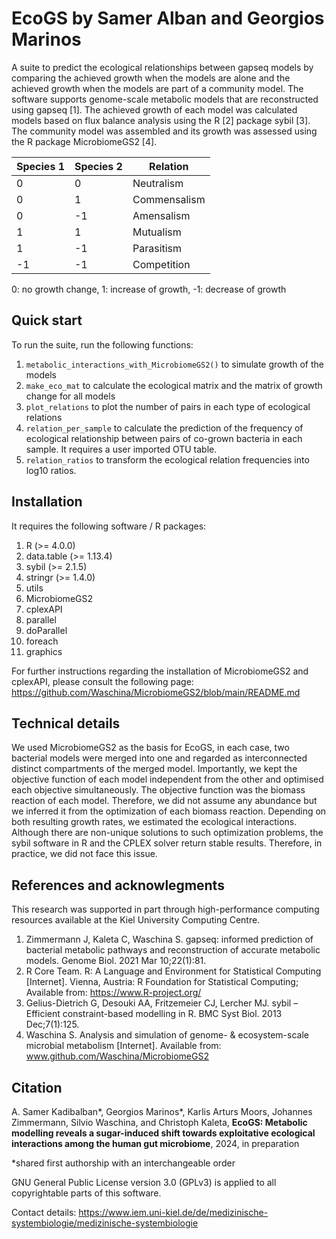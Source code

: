 # EcoGS **by Samer Alban and Georgios Marinos**

A suite to predict the ecological relationships between gapseq models by comparing the achieved growth when the models are alone and the achieved growth when the models are part of a community model. The software supports genome-scale metabolic models that are reconstructed using gapseq [1]. The achieved growth of each model was calculated models based on flux balance analysis using the R [2] package sybil [3]. The community model was assembled and its growth was assessed using the R package MicrobiomeGS2 [4].


|Species 1|Species 2|Relation|
|-----|-----|-----|
|0|0|Neutralism|
|0|1|Commensalism|
|0|-1|Amensalism|
|1|1|Mutualism|
|1|-1|Parasitism|
|-1|-1|Competition|

0: no growth change, 1: increase of growth, -1: decrease of growth

## Quick start
To run the suite, run the following functions:

1. `metabolic_interactions_with_MicrobiomeGS2()` to simulate growth of the models
2. `make_eco_mat` to calculate the ecological matrix and the matrix of growth change for all models
3. `plot_relations` to plot the number of pairs in each type of ecological relations
4. `relation_per_sample` to calculate the prediction of the frequency of ecological relationship between pairs of co-grown bacteria in each sample. It requires a user imported OTU table.
5. `relation_ratios` to transform the ecological relation frequencies into log10 ratios.

## Installation
It requires the following software / R packages:
  
  1. R (>= 4.0.0)
  2. data.table (>= 1.13.4)
  3. sybil (>= 2.1.5)
  4. stringr (>= 1.4.0)
  5. utils
  6. MicrobiomeGS2
  7. cplexAPI
  8. parallel
  9. doParallel
  10. foreach
  11. graphics

For further instructions regarding the installation of MicrobiomeGS2 and cplexAPI, please consult the following page: https://github.com/Waschina/MicrobiomeGS2/blob/main/README.md


## Technical details
We used MicrobiomeGS2 as the basis for EcoGS, in each case, two bacterial models were merged into one and regarded as interconnected distinct compartments of the merged model.
Importantly, we kept the objective function of each model independent from the other and optimised each objective simultaneously.
The objective function was the biomass reaction of each model. Therefore, we did not assume any abundance but we inferred it from the optimization of each biomass reaction. Depending on both resulting growth rates, we estimated the ecological interactions. Although there are non-unique solutions to such optimization problems, the sybil software in R and the CPLEX solver return stable results. Therefore, in practice, we did not face this issue.



## References and acknowlegments
This research was supported in part through high-performance computing resources available at the Kiel University Computing Centre.

1. Zimmermann J, Kaleta C, Waschina S. gapseq: informed prediction of bacterial metabolic pathways and reconstruction of accurate metabolic models. Genome Biol. 2021 Mar 10;22(1):81.
2. R Core Team. R: A Language and Environment for Statistical Computing [Internet]. Vienna, Austria: R Foundation for Statistical Computing; Available from: https://www.R-project.org/
3.	Gelius-Dietrich G, Desouki AA, Fritzemeier CJ, Lercher MJ. sybil – Efficient constraint-based modelling in R. BMC Syst Biol. 2013 Dec;7(1):125.
4.	Waschina S. Analysis and simulation of genome- & ecosystem-scale microbial metabolism [Internet]. Available from: www.github.com/Waschina/MicrobiomeGS2


## Citation
A. Samer Kadibalban*, Georgios Marinos*, Karlis Arturs Moors, Johannes Zimmermann, Silvio Waschina, and Christoph Kaleta, **EcoGS: Metabolic modelling reveals a sugar-induced shift towards exploitative ecological interactions among the human gut microbiome**, 2024, in preparation

*shared first authorship with an interchangeable order

GNU General Public License version 3.0 (GPLv3) is applied to all copyrightable parts of this software.

Contact details: https://www.iem.uni-kiel.de/de/medizinische-systembiologie/medizinische-systembiologie


